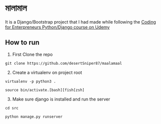 # মালামাল 
It is a Django/Bootstrap project that I had made while following the [Coding for Enterpreneurs Python/Django course on Udemy](https://www.udemy.com/python-ecommerce-build-a-django-ecommerce-web-application/learn/v4/overview)

## How to run

1. First Clone the repo

`git clone https://github.com/desertSniper87/maalamaal`

2. Create a virtualenv on project root

`virtualenv -p python3 .`

`source bin/activate.[bash][fish[zsh]`

3. Make sure django is installed and run the server

`cd src`

`python manage.py runserver`



